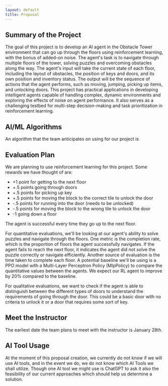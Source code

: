 ```yaml
---
layout: default
title: Proposal
---
```


## Summary of the Project
The goal of this project is to develop an AI agent in the Obstacle Tower environment that can go up through the floors using reinforcement learning, with the bonus of added-on noise. The agent's task is to navigate through multiple floors of the tower, solving puzzles and overcoming obstacles along the way. The agent's input will take the current state of each floor, including the layout of obstacles, the position of keys and doors, and its own position and inventory status. The output will be the sequence of actions that the agent performs, such as moving, jumping, picking up items, and unlocking doors. This project has practical applications in developing intelligent agents capable of handling complex, dynamic environments and exploring the effects of noise on agent performance. It also serves as a challenging testbed for multi-step decision-making and task prioritization in reinforcement learning.

## AI/ML Algorithms
An algorithm that the team anticipates on using for our project is 

## Evaluation Plan
We are planning to use reinforcement learning for this project. Some rewards we have thought of are:
- +1 point for getting to the next floor
- +.5 points going through doors
- +.5 points for picking up key
- +.5 points for moving the block to the correct tile to unlock the door
- -.5 points for running into the door (needs to be unlocked)
- -.5 points for moving the block to the wrong tile to unlock the door
- -1 going down a floor

The agent is successful every time they go up to the next floor.

For quantitative evaluations, we'll be looking at our agent's ability to solve puzzles and navigate through the floors. One metric is the completion rate, which is the proportion of floors the agent successfully navigates. If the agent fails to reach the next floor, it indicates the agent did not solve the puzzle correctly or navigate efficiently. Another source of evaluation is the time taken to complete each floor. A potential baseline we'll be using is a PPO model with a Multi-Layer Perceptron Policy (MlpPolicy) to compare the quantitative values between the agents. We expect our RL agent to improve by 20% compared to the baseline.

For qualitative evaluations, we want to check if the agent is able to distinguish between the different types of doors to understand the requirements of going through the door. This could be a basic door with no criteria to unlock it or a door that requires some sort of key. 

## Meet the Instructor
The earliest date the team plans to meet with the instructor is January 28th.

## AI Tool Usage
At the moment of this proposal creation, we currently do not know if we will use AI tools, and in the event we do, we do not know which AI Tools we shall utilize. Though one AI tool we might use is ChatGPT to ask it also the feasibility of our current approaches which should help us determine a solution.

